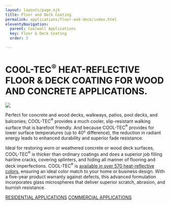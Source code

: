 ```yaml
---
layout: layouts/page.njk
title: Floor and Deck Coating
permalink: applications/floor-and-deck/index.html
eleventyNavigation:
  parent: Coolwall Applications
  key: Floor & Deck Coating
  order: 3

---
```


# COOL-TEC<sup>&reg;</sup> HEAT-REFLECTIVE FLOOR <span></span>& DECK COATING FOR WOOD AND <span></span>CONCRETE APPLICATIONS.

<div class="grid-container floor-and-deck">
<div class="right">

<p class="bleed-right">
<img src="/static/img/MSC-flooranddeck-inset.jpg">
</p>
</div>
<div class="left">

Perfect for concrete and wood decks, walkways, patios, pool decks, and balconies; COOL-TEC<sup>&reg;</sup> provides a much cooler, slip-resistant walking surface that is barefoot friendly. And because COOL-TEC<sup>&reg;</sup> provides for lower surface temperatures (up to 40° difference), the reduction in radiant energy leads to enhanced durability and superior fade resistance. 

Ideal for restoring worn or weathered concrete or wood deck surfaces, COOL-TEC<sup>&reg;</sup> is thicker than ordinary coatings and does a superior job filling hairline cracks, covering splinters, and hiding all manner of flooring and deck imperfections. COOL-TEC<sup>&reg;</sup> is [available in over 570 heat-reflective colors](/color-chart), ensuring an ideal color match to your home or business design. With a five-year product warranty against defects, this advanced formulation incorporates glass microspheres that deliver superior scratch, abrasion, and burnish resistance.

<a class="link-subsection" href="/applications/residential">RESIDENTIAL APPLICATIONS</a>
<a class="link-subsection" href="/applications/commercial">COMMERCIAL APPLICATIONS</a>
</div>
</div>